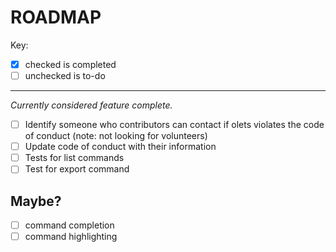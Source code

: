 # ROADMAP

Key:

- [x] checked is completed
- [ ] unchecked is to-do

---

_Currently considered feature complete._

- [ ] Identify someone who contributors can contact if olets violates the code of conduct (note: not looking for volunteers)
- [ ] Update code of conduct with their information
- [ ] Tests for list commands
- [ ] Test for export command

## Maybe?

- [ ] command completion
- [ ] command highlighting
